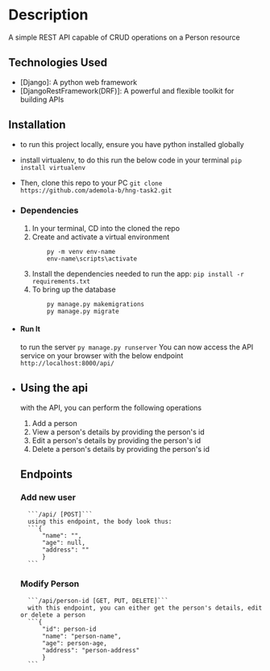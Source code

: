# Description
A simple REST API capable of CRUD operations on a Person resource

## Technologies Used
* [Django]: A python web framework
* [DjangoRestFramework(DRF)]: A powerful and flexible toolkit for building APIs

## Installation
* to run this project locally, ensure you have python installed globally
* install virtualenv, to do this run the below code in your terminal
    ```pip install virtualenv```
* Then, clone this repo to your PC
    ```git clone https://github.com/ademola-b/hng-task2.git```
* ### Dependencies
    1. In your terminal, CD into the cloned the repo
    2. Create and activate a virtual environment
        ```
            py -m venv env-name
            env-name\scripts\activate
        ```
    3. Install the dependencies needed to run the app:
        ```pip install -r requirements.txt```
    4. To bring up the database
        ```
            py manage.py makemigrations
            py manage.py migrate
        ```
* #### Run It
    to run the server
    ```py manage.py runserver```
    You can now access the API service on your browser with the below endpoint
        ```http://localhost:8000/api/```

* ## Using the api
    with the API, you can perform the following operations
    1. Add a person
    2. View a person's details by providing the person's id
    3. Edit a person's details by providing the person's id
    4. Delete a person's details by providing the person's id

    ## Endpoints
    ### Add new user
        ```/api/ [POST]```
        using this endpoint, the body look thus:
        ```{
            "name": "",
            "age": null,
            "address": ""
            }
        ```

    ### Modify Person
        ```/api/person-id [GET, PUT, DELETE]```
        with this endpoint, you can either get the person's details, edit or delete a person
        ```{
            "id": person-id
            "name": "person-name",
            "age": person-age,
            "address": "person-address"
            }
        ```
        